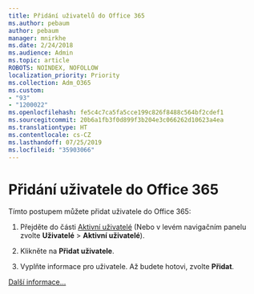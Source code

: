```yaml
---
title: Přidání uživatelů do Office 365
ms.author: pebaum
author: pebaum
manager: mnirkhe
ms.date: 2/24/2018
ms.audience: Admin
ms.topic: article
ROBOTS: NOINDEX, NOFOLLOW
localization_priority: Priority
ms.collection: Adm_O365
ms.custom:
- "93"
- "1200022"
ms.openlocfilehash: fe5c4c7ca5fa5cce199c826f8488c564bf2cdef1
ms.sourcegitcommit: 20b6a1fb3f0d899f3b204e3c066262d10623a4ea
ms.translationtype: HT
ms.contentlocale: cs-CZ
ms.lasthandoff: 07/25/2019
ms.locfileid: "35903066"
---
```

# <a name="add-a-user-to-office-365"></a>Přidání uživatele do Office 365

Tímto postupem můžete přidat uživatele do Office 365:
  
1. Přejděte do části [Aktivní uživatelé](https://admin.microsoft.com/Adminportal/Home?source=applauncher#/users) (Nebo v levém navigačním panelu zvolte **Uživatelé** \> **Aktivní uživatelé**).

2. Klikněte na **Přidat uživatele**.

3. Vyplňte informace pro uživatele. Až budete hotovi, zvolte **Přidat**.

[Další informace...](https://support.office.com/article/1970f7d6-03b5-442f-b385-5880b9c256ec)
  